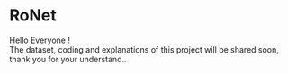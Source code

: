 # RoNet

Hello Everyone !
<br>
The dataset, coding and explanations of this project will be shared soon, thank you for your understand..
